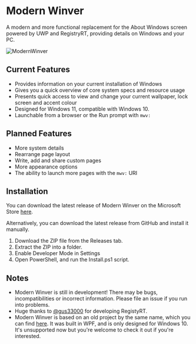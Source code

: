 # Modern Winver
A modern and more functional replacement for the About Windows screen powered by UWP and RegistryRT, providing details on Windows and your PC.

![ModernWinver](https://cdn.discordapp.com/attachments/272509873479221249/930417627329875988/0.png) 

## Current Features
 - Provides information on your current installation of Windows
 - Gives you a quick overview of core system specs and resource usage
 - Presents quick access to view and change your current wallpaper, lock screen and accent colour
 - Designed for Windows 11, compatible with Windows 10.
 - Launchable from a browser or the Run prompt with `mwv:`

## Planned Features
 - More system details
 - Rearrange page layout
 - Write, add and share custom pages
 - More appearance options
 - The ability to launch more pages with the `mwv:` URI

## Installation
You can download the latest release of Modern Winver on the Microsoft Store [here](https://microsoft.com).

Alternatively, you can download the latest release from GitHub and install it manually.
1) Download the ZIP file from the Releases tab.
2) Extract the ZIP into a folder.
3) Enable Developer Mode in Settings
4) Open PowerShell, and run the Install.ps1 script.

## Notes
 - Modern Winver is still in development! There may be bugs, incompatibilities or incorrect information. Please file an issue if you run into problems.
 - Huge thanks to [@gus33000](https://github.com/gus33000) for developing RegistyRT.
 - Modern Winver is based on an old project by the same name, which you can find [here](https://github.com/torchgm/WpfModernWinver). It was built in WPF, and is only designed for Windows 10. It's unsupported now but you're welcome to check it out if you're interested.
